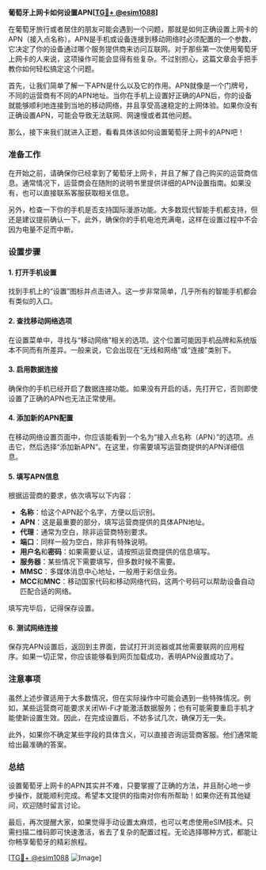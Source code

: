 **葡萄牙上网卡如何设置APN[[TG💪+ @esim1088](https://t.me/s/esim1088)]**

在葡萄牙旅行或者居住的朋友可能会遇到一个问题，那就是如何正确设置上网卡的APN（接入点名称）。APN是手机或设备连接到移动网络时必须配置的一个参数，它决定了你的设备通过哪个服务提供商来访问互联网。对于那些第一次使用葡萄牙上网卡的人来说，这项操作可能会显得有些复杂。不过别担心，这篇文章会手把手教你如何轻松搞定这个问题。

首先，让我们简单了解一下APN是什么以及它的作用。APN就像是一个门牌号，不同的运营商有不同的APN地址。当你在手机上设置好正确的APN后，你的设备就能够顺利地连接到当地的移动网络，并且享受高速稳定的上网体验。如果你没有正确设置APN，可能会导致无法联网、网速慢或者其他问题。

那么，接下来我们就进入正题，看看具体该如何设置葡萄牙上网卡的APN吧！

### 准备工作

在开始之前，请确保你已经拿到了葡萄牙上网卡，并且了解了自己购买的运营商信息。通常情况下，运营商会在随附的说明书里提供详细的APN设置指南。如果没有，也可以直接联系客服获取相关信息。

另外，检查一下你的手机是否支持国际漫游功能。大多数现代智能手机都支持，但还是建议提前确认一下。此外，确保你的手机电池充满电，这样在设置过程中不会因为电量不足而中断。

### 设置步骤

#### 1. 打开手机设置

找到手机上的“设置”图标并点击进入。这一步非常简单，几乎所有的智能手机都会有类似的入口。

#### 2. 查找移动网络选项

在设置菜单中，寻找与“移动网络”相关的选项。这个位置可能因手机品牌和系统版本不同而有所差异。一般来说，它会出现在“无线和网络”或“连接”类别下。

#### 3. 启用数据连接

确保你的手机已经开启了数据连接功能。如果没有开启的话，先打开它，否则即使设置了正确的APN也无法正常使用。

#### 4. 添加新的APN配置

在移动网络设置页面中，你应该能看到一个名为“接入点名称（APN）”的选项。点击它，然后选择“添加新APN”。在这里，你需要填写运营商提供的APN详细信息。

#### 5. 填写APN信息

根据运营商的要求，依次填写以下内容：

- **名称**：给这个APN起个名字，方便以后识别。
- **APN**：这是最重要的部分，填写运营商提供的具体APN地址。
- **代理**：通常为空白，除非运营商特别要求。
- **端口**：同样一般为空白，除非有特殊说明。
- **用户名**和**密码**：如果需要认证，请按照运营商提供的信息填写。
- **服务器**：某些情况下需要填写，但多数时候不需要。
- **MMSC**：多媒体消息中心地址，一般用于彩信业务。
- **MCC**和**MNC**：移动国家代码和移动网络代码，这两个号码可以帮助设备自动匹配合适的网络。

填写完毕后，记得保存设置。

#### 6. 测试网络连接

保存完APN设置后，返回到主界面，尝试打开浏览器或其他需要联网的应用程序。如果一切正常，你应该能够看到网页加载成功，表明APN设置成功了。

### 注意事项

虽然上述步骤适用于大多数情况，但在实际操作中可能会遇到一些特殊情况。例如，某些运营商可能要求关闭Wi-Fi才能激活数据服务；也有可能需要重启手机才能使新设置生效。因此，在完成设置后，不妨多试几次，确保万无一失。

此外，如果你不确定某些字段的具体含义，可以直接咨询运营商客服。他们通常能给出最准确的答案。

### 总结

设置葡萄牙上网卡的APN其实并不难，只要掌握了正确的方法，并且耐心地一步步操作，就能顺利完成。希望本文提供的指南对你有所帮助！如果你还有其他疑问，欢迎随时留言讨论。

最后，再次提醒大家，如果觉得手动设置太麻烦，也可以考虑使用eSIM技术。只需扫描二维码即可快速激活，省去了复杂的配置过程。无论选择哪种方式，都能让你畅享葡萄牙的精彩旅程。

[[TG💪+ @esim1088](https://t.me/s/esim1088) ![Image](https://i.postimg.cc/4NQfJmqS/Snipaste-2025-05-13-00-14-12.png)]